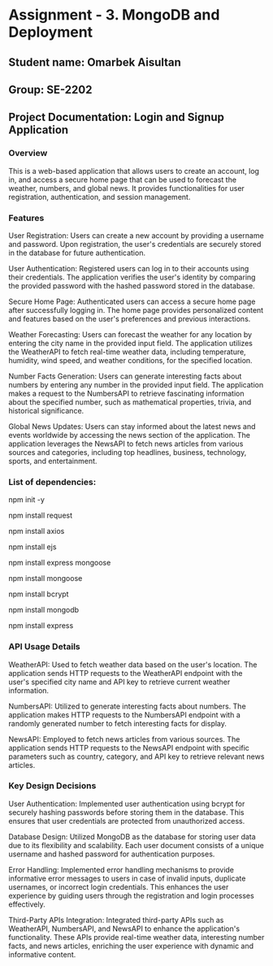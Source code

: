 # Assignment - 3. MongoDB and Deployment
## Student name: Omarbek Aisultan 
## Group: SE-2202
## Project Documentation: Login and Signup Application
### Overview
This is a web-based application that allows users to create an account, log in, and access a secure home page that can be used to forecast the weather, numbers, and global news. It provides functionalities for user registration, authentication, and session management.

### Features
User Registration: Users can create a new account by providing a username and password. Upon registration, the user's credentials are securely stored in the database for future authentication.

User Authentication: Registered users can log in to their accounts using their credentials. The application verifies the user's identity by comparing the provided password with the hashed password stored in the database.

Secure Home Page: Authenticated users can access a secure home page after successfully logging in. The home page provides personalized content and features based on the user's preferences and previous interactions.

Weather Forecasting: Users can forecast the weather for any location by entering the city name in the provided input field. The application utilizes the WeatherAPI to fetch real-time weather data, including temperature, humidity, wind speed, and weather conditions, for the specified location.

Number Facts Generation: Users can generate interesting facts about numbers by entering any number in the provided input field. The application makes a request to the NumbersAPI to retrieve fascinating information about the specified number, such as mathematical properties, trivia, and historical significance.

Global News Updates: Users can stay informed about the latest news and events worldwide by accessing the news section of the application. The application leverages the NewsAPI to fetch news articles from various sources and categories, including top headlines, business, technology, sports, and entertainment.

### List of dependencies:
npm init -y

npm install request

npm install axios

npm install ejs

npm install express mongoose

npm install mongoose

npm install bcrypt

npm install mongodb

npm install express

### API Usage Details
WeatherAPI: Used to fetch weather data based on the user's location. The application sends HTTP requests to the WeatherAPI endpoint with the user's specified city name and API key to retrieve current weather information.

NumbersAPI: Utilized to generate interesting facts about numbers. The application makes HTTP requests to the NumbersAPI endpoint with a randomly generated number to fetch interesting facts for display.

NewsAPI: Employed to fetch news articles from various sources. The application sends HTTP requests to the NewsAPI endpoint with specific parameters such as country, category, and API key to retrieve relevant news articles.

### Key Design Decisions
User Authentication: Implemented user authentication using bcrypt for securely hashing passwords before storing them in the database. This ensures that user credentials are protected from unauthorized access.

Database Design: Utilized MongoDB as the database for storing user data due to its flexibility and scalability. Each user document consists of a unique username and hashed password for authentication purposes.

Error Handling: Implemented error handling mechanisms to provide informative error messages to users in case of invalid inputs, duplicate usernames, or incorrect login credentials. This enhances the user experience by guiding users through the registration and login processes effectively.

Third-Party APIs Integration: Integrated third-party APIs such as WeatherAPI, NumbersAPI, and NewsAPI to enhance the application's functionality. These APIs provide real-time weather data, interesting number facts, and news articles, enriching the user experience with dynamic and informative content.
